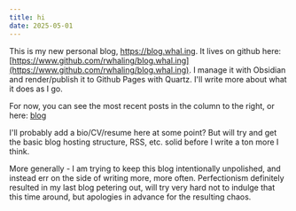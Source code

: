 ```yaml
---
title: hi
date: 2025-05-01
---
```


This is my new personal blog, https://blog.whal.ing.  It lives on github here: [https://www.github.com/rwhaling/blog.whal.ing](https://www.github.com/rwhaling/blog.whal.ing).  I manage it with Obsidian and render/publish it to Github Pages with Quartz.  I'll write more about what it does as I go.

For now, you can see the most recent posts in the column to the right, or here: [blog](blog)

I'll probably add a bio/CV/resume here at some point?  But will try and get the basic blog hosting structure, RSS, etc. solid before I write a ton more I think.

More generally - I am trying to keep this blog intentionally unpolished, and instead err on the side of writing more, more often.  Perfectionism definitely resulted in my last blog petering out, will try very hard not to indulge that this time around, but apologies in advance for the resulting chaos.